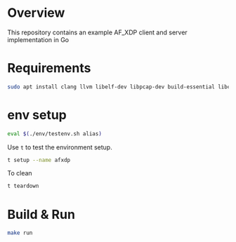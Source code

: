 # Overview
This repository contains an example AF_XDP client and server implementation in Go


# Requirements
```bash
sudo apt install clang llvm libelf-dev libpcap-dev build-essential libc6-dev-i386 m4 libbpf-dev
```

# env setup
```bash
eval $(./env/testenv.sh alias)
```
Use `t` to test the environment setup.

```bash
t setup --name afxdp
```
To clean 
```bash
t teardown
```

# Build & Run 
```bash
make run
```